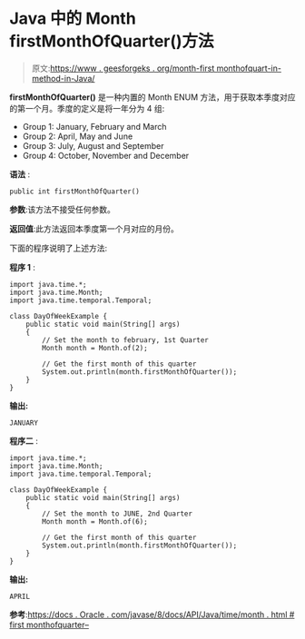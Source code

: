 # Java 中的 Month firstMonthOfQuarter()方法

> 原文:[https://www . geesforgeks . org/month-first monthofquart-in-method-in-Java/](https://www.geeksforgeeks.org/month-firstmonthofquarter-method-in-java/)

**firstMonthOfQuarter()** 是一种内置的 Month ENUM 方法，用于获取本季度对应的第一个月。季度的定义是将一年分为 4 组:

*   Group 1: January, February and March
*   Group 2: April, May and June
*   Group 3: July, August and September
*   Group 4: October, November and December

**语法** :

```
public int firstMonthOfQuarter()

```

**参数**:该方法不接受任何参数。

**返回值**:此方法返回本季度第一个月对应的月份。

下面的程序说明了上述方法:

**程序 1** :

```
import java.time.*;
import java.time.Month;
import java.time.temporal.Temporal;

class DayOfWeekExample {
    public static void main(String[] args)
    {
        // Set the month to february, 1st Quarter
        Month month = Month.of(2);

        // Get the first month of this quarter
        System.out.println(month.firstMonthOfQuarter());
    }
}
```

**输出:**

```
JANUARY

```

**程序二** :

```
import java.time.*;
import java.time.Month;
import java.time.temporal.Temporal;

class DayOfWeekExample {
    public static void main(String[] args)
    {
        // Set the month to JUNE, 2nd Quarter
        Month month = Month.of(6);

        // Get the first month of this quarter
        System.out.println(month.firstMonthOfQuarter());
    }
}
```

**输出:**

```
APRIL

```

**参考**:[https://docs . Oracle . com/javase/8/docs/API/Java/time/month . html # first monthofquarter–](https://docs.oracle.com/javase/8/docs/api/java/time/Month.html#firstMonthOfQuarter--)